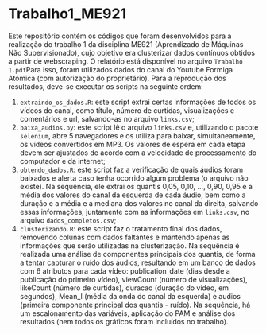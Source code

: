 # Trabalho1_ME921
Este repositório contém os códigos que foram desenvolvidos para a realização do trabalho 1 da disciplina ME921 (Aprendizado de Máquinas Não Supervisionado), cujo objetivo era clusterizar dados contínuos obtidos a partir de webscraping. O relatório está disponível no arquivo ```Trabalho 1.pdf```Para isso, foram utilizados dados do canal do Youtube Formiga Atômica (com autorização do proprietário).
Para a reprodução dos resultados, deve-se executar os scripts na seguinte ordem:
 1. ```extraindo_os_dados.R```: este script extrai certas informações de todos os vídeos do canal, como título, número de curtidas, visualizações e comentários e url, salvando-as no arquivo ```links.csv```;
 2. ```baixa_audios.py```: este script lê o arquivo ```links.csv``` e, utilizando o pacote ```selenium```, abre 5 navegadores e os utiliza para baixar, simultaneamente, os vídeos convertidos em MP3. Os valores de espera em cada etapa devem ser ajustados de acordo com a velocidade de processamento do computador e da internet;
 3. ```obtendo_dados.R```: este script faz a verificação de quais áudios foram baixados e alerta caso tenha ocorrido algum problema (o arquivo não existe). Na sequência, ele extrai os quantis 0,05, 0,10, ..., 0,90, 0,95 e a média dos valores do canal da esquerda de cada áudio, bem como a duração e a média e a mediana dos valores no canal da direita, salvando essas informações, juntamente com as informações em ```links.csv```, no arquivo ```dados_completos.csv```;
 4. ```clusterizando.R```: este script faz o tratamento final dos dados, removendo colunas com dados faltantes e mantendo apenas as informações que serão utilizadas na clusterização. Na sequência é realizada uma análise de componentes principais dos quantis, de forma a tentar capturar o ruído dos áudios, resultando em um banco de dados com 6 atributos para cada vídeo: publication_date (dias desde a publicação do primeiro vídeo), viewCount (número de visualizações), likeCount (número de curtidas), duracao (duração do vídeo, em segundos), Mean_l (média da onda do canal da esquerda) e audios (primeira componente principal dos quantis - ruído). Na sequência, há um escalonamento das variáveis, aplicação do PAM e análise dos resultados (nem todos os gráficos foram incluídos no trabalho).
